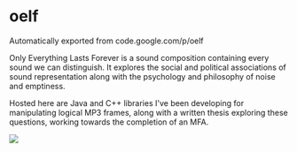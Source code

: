 # oelf
Automatically exported from code.google.com/p/oelf

Only Everything Lasts Forever is a sound composition containing every sound we can distinguish. It explores the social and political associations of sound representation along with the psychology and philosophy of noise and emptiness.

Hosted here are Java and C++ libraries I've been developing for manipulating logical MP3 frames, along with a written thesis exploring these questions, working towards the completion of an MFA.

![](http://farm5.static.flickr.com/4031/4451038957_9b7d358606.jpg)
